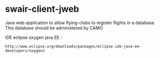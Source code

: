 # swair-client-jweb
Java web application to allow flying-clubs to register flights in a database. This database should be administered by CAMO

IDE eclipse oxygen java EE :

 	http://www.eclipse.org/downloads/packages/eclipse-ide-java-ee-developers/oxygen2 
